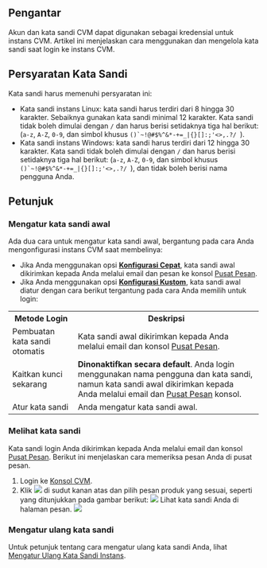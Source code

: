 ## Pengantar
Akun dan kata sandi CVM dapat digunakan sebagai kredensial untuk instans CVM. Artikel ini menjelaskan cara menggunakan dan mengelola kata sandi saat login ke instans CVM.

## Persyaratan Kata Sandi

Kata sandi harus memenuhi persyaratan ini:
- Kata sandi instans Linux: kata sandi harus terdiri dari 8 hingga 30 karakter. Sebaiknya gunakan kata sandi minimal 12 karakter. Kata sandi tidak boleh dimulai dengan `/` dan harus berisi setidaknya tiga hal berikut: (`a-z`, `A-Z`, `0-9`, dan simbol khusus ```()`~!@#$%^&*-+=_|{}[]:;'<>,.?/ ```).
- Kata sandi instans Windows: kata sandi harus terdiri dari 12 hingga 30 karakter. Kata sandi tidak boleh dimulai dengan `/` dan harus berisi setidaknya tiga hal berikut: (`a-z`, `A-Z`, `0-9`, dan simbol khusus ```()`~!@#$%^&*-+=_|{}[]:;'<>,.?/ ```), dan tidak boleh berisi nama pengguna Anda.

## Petunjuk

### Mengatur kata sandi awal
Ada dua cara untuk mengatur kata sandi awal, bergantung pada cara Anda mengonfigurasi instans CVM saat membelinya:
 - Jika Anda menggunakan opsi [**Konfigurasi Cepat**](https://buy.cloud.tencent.com/cvm?tab=custom&step=1&devPayMode=hourly&regionId=33&zoneId=330001&instanceType=SA2.SMALL1&platform=CentOS&bandwidthType=TRAFFIC_POSTPAID_BY_HOUR), kata sandi awal dikirimkan kepada Anda melalui email dan pesan ke konsol [Pusat Pesan](https://console.cloud.tencent.com/message).
 - Jika Anda menggunakan opsi [**Konfigurasi Kustom**](https://buy.cloud.tencent.com/cvm?tab=custom&step=1&devPayMode=hourly&regionId=33&zoneId=330001&instanceType=SA2.SMALL1&platform=CentOS&systemDiskType=CLOUD_PREMIUM&systemDiskSize=50&bandwidthType=TRAFFIC_POSTPAID_BY_HOUR&bandwidth=1), kata sandi awal diatur dengan cara berikut tergantung pada cara Anda memilih untuk login:
<table>
	<tr><th>Metode Login</th><th>Deskripsi</th></tr>
	<tr><td>Pembuatan kata sandi otomatis</td><td>Kata sandi awal dikirimkan kepada Anda melalui email dan konsol <a href="https://console.cloud.tencent.com/message">Pusat Pesan</a>.</td></tr>
	<tr><td>Kaitkan kunci sekarang</td><td><b>Dinonaktifkan secara default</b>. Anda login menggunakan nama pengguna dan kata sandi, namun kata sandi awal dikirimkan kepada Anda melalui email dan <a href="https://console.cloud.tencent.com/message">Pusat Pesan</a> konsol.</td></tr>
	<tr><td>Atur kata sandi</td><td>Anda mengatur kata sandi awal.</td></tr>
</table>


### Melihat kata sandi

Kata sandi login Anda dikirimkan kepada Anda melalui email dan konsol [Pusat Pesan](https://console.cloud.tencent.com/message). Berikut ini menjelaskan cara memeriksa pesan Anda di pusat pesan.
1. Login ke [Konsol CVM](https://console.cloud.tencent.com/cvm/).
2. Klik <img src="https://main.qcloudimg.com/raw/f5d915ab4297418f3eae30fd28f41122.png" style="margin: 0;"></img> di sudut kanan atas dan pilih pesan produk yang sesuai, seperti yang ditunjukkan pada gambar berikut:
![](https://main.qcloudimg.com/raw/e3c624a805d2f5776807df44bd373b59.png)
Lihat kata sandi Anda di halaman pesan.
![](https://main.qcloudimg.com/raw/73bef8b11ded3d0cee5441d3d3218e25.png)

### Mengatur ulang kata sandi

Untuk petunjuk tentang cara mengatur ulang kata sandi Anda, lihat [Mengatur Ulang Kata Sandi Instans](http://intl.cloud.tencent.com/document/product/213/16566).
